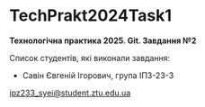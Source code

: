 # TechPrakt2024Task1
**Технологічна практика 2025. Git. Завдання №2**

Список студентів, які виконали завдання:
* Савін Євгеній Ігорович, група ІПЗ-23-3

ipz233_syei@student.ztu.edu.ua